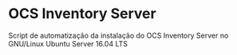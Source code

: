 # OCS Inventory Server

Script de automatização da instalação do OCS Inventory Server no GNU/Linux Ubuntu Server 16.04 LTS
